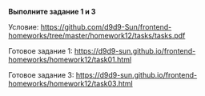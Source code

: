 **Выполните задание 1 и 3**

Условие: https://github.com/d9d9-Sun/frontend-homeworks/tree/master/homework12/tasks/tasks.pdf

Готовое задание 1: https://d9d9-sun.github.io/frontend-homeworks/homework12/task01.html

Готовое задание 3: https://d9d9-sun.github.io/frontend-homeworks/homework12/task03.html